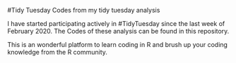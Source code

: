 #Tidy Tuesday
Codes from my tidy tuesday analysis

I have started participating actively in #TidyTuesday since the last week of February 2020. The Codes of these analysis can be found 
in this repository.

This is an wonderful platform to learn coding in R and brush up your coding knowledge from the R community.
